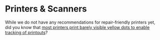 # Printers & Scanners

While we do not have any recommendations for repair-friendly printers yet, did you know that [most printers print barely visible yellow dots to enable tracking of printouts](https://www.eff.org/pages/list-printers-which-do-or-do-not-display-tracking-dots)?
